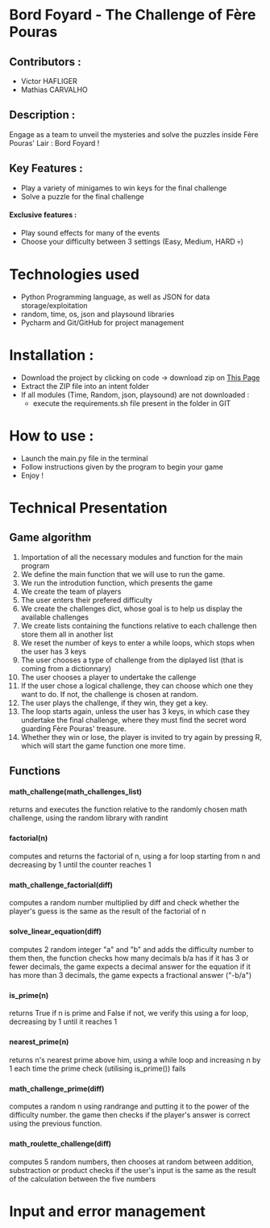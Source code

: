 # Bord Foyard - The Challenge of Fère Pouras

## Contributors :

- Victor HAFLIGER
- Mathias CARVALHO

## Description :

Engage as a team to unveil the mysteries and solve the puzzles inside
Fère Pouras' Lair : Bord Foyard !

## Key Features :

- Play a variety of minigames to win keys for the final challenge
- Solve a puzzle for the final challenge

####  Exclusive features :

- Play sound effects for many of the events 
- Choose your difficulty between 3 settings (Easy, Medium, HARD 💀)

# Technologies used

- Python Programming language, as well as JSON for data storage/exploitation
- random, time, os, json and playsound libraries
- Pycharm and Git/GitHub for project management

# Installation :

- Download the project by clicking on code → download zip on 
[This Page](https://github.com/Olivi3rCar/Bord_Foyard_MathC_VicH)
- Extract the ZIP file into an intent folder
- If all modules (Time, Random, json, playsound) are not downloaded :
  - execute the requirements.sh file present in the folder in GIT

# How to use :
- Launch the main.py file in the terminal
- Follow instructions given by the program to begin your game
- Enjoy !

# Technical Presentation
## Game algorithm
1) Importation of all the necessary modules and function for the main program
2) We define the main function that we will use to run the game.
3) We run the introdution function, which presents the game
4) We create the team of players
5) The user enters their prefered difficulty
6) We create the challenges dict, whose goal is to help us display the available challenges
7) We create lists containing the functions relative to each challenge then store them all in another list
8) We reset the number of keys to enter a while loops, which stops when the user has 3 keys
9) The user chooses a type of challenge from the diplayed list (that is coming from a dictionnary)
10) The user chooses a player to undertake the callenge
11) If the user chose a logical challenge, they can choose which one they want to do. If not, the challenge is chosen at random.
12) The user plays the challenge, if they win, they get a key.
13) The loop starts again, unless the user has 3 keys, in which case they undertake the final challenge, where they must find the secret word guarding Fère Pouras' treasure.
14) Whether they win or lose, the player is invited to try again by pressing R, which will start the game function one more time.

## Functions
#### math_challenge(math_challenges_list)
returns and executes the function relative to the randomly chosen math challenge, using the random library with randint

###
#### factorial(n)
computes and returns the factorial of n, using a for loop starting from n and decreasing by 1 until the counter reaches 1

###
#### math_challenge_factorial(diff)
computes a random number multiplied by diff and check whether the player's guess is the same as the result of the factorial of n

###
#### solve_linear_equation(diff)
computes 2 random integer "a" and "b" and adds the difficulty number to them
then, the function checks how many decimals b/a has
if it has 3 or fewer decimals, the game expects a decimal answer for the equation
if it has more than 3 decimals, the game expects a fractional answer ("-b/a")

###
#### is_prime(n)
returns True if n is prime and False if not, we verify this using a for loop, decreasing by 1 until it reaches 1

###
#### nearest_prime(n)
returns n's nearest prime above him, using a while loop and increasing n by 1 each time the prime check (utilising is_prime()) fails

###
#### math_challenge_prime(diff)
computes a random n using randrange and putting it to the power of the difficulty number.
the game then checks if the player's answer is correct using the previous function.

###
#### math_roulette_challenge(diff)
computes 5 random numbers, then chooses at random between addition, substraction or product
checks if the user's input is the same as the result of the calculation between the five numbers

#
# Input and error management 